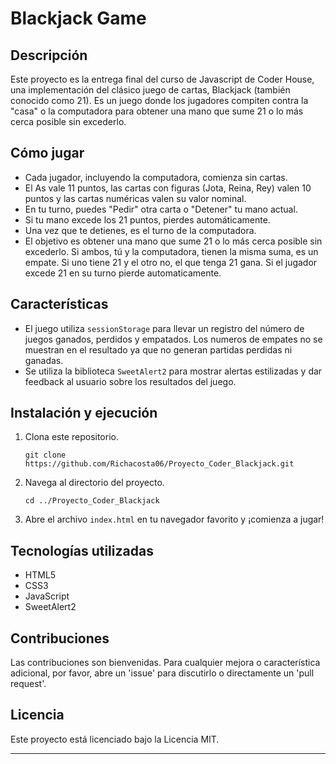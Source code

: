 # Blackjack Game

## Descripción

Este proyecto es la entrega final del curso de Javascript de Coder House, una implementación del clásico juego de cartas, Blackjack (también conocido como 21). Es un juego donde los jugadores compiten contra la "casa" o la computadora para obtener una mano que sume 21 o lo más cerca posible sin excederlo.

## Cómo jugar

- Cada jugador, incluyendo la computadora, comienza sin cartas.
- El As vale 11 puntos, las cartas con figuras (Jota, Reina, Rey) valen 10 puntos y las cartas numéricas valen su valor nominal.
- En tu turno, puedes "Pedir" otra carta o "Detener" tu mano actual.
- Si tu mano excede los 21 puntos, pierdes automáticamente.
- Una vez que te detienes, es el turno de la computadora.
- El objetivo es obtener una mano que sume 21 o lo más cerca posible sin excederlo. Si ambos, tú y la computadora, tienen la misma suma, es un empate. Si uno tiene 21 y el otro no, el que tenga 21 gana. Si el jugador excede 21 en su turno pierde automaticamente.

## Características

- El juego utiliza `sessionStorage` para llevar un registro del número de juegos ganados, perdidos y empatados. Los numeros de empates no se muestran en el  resultado ya que no generan partidas perdidas ni ganadas.
- Se utiliza la biblioteca `SweetAlert2` para mostrar alertas estilizadas y dar feedback al usuario sobre los resultados del juego.

## Instalación y ejecución

1. Clona este repositorio.
   ```
   git clone https://github.com/Richacosta06/Proyecto_Coder_Blackjack.git
   ```
2. Navega al directorio del proyecto.
   ```
   cd ../Proyecto_Coder_Blackjack
   ```
3. Abre el archivo `index.html` en tu navegador favorito y ¡comienza a jugar!

## Tecnologías utilizadas

- HTML5
- CSS3
- JavaScript
- SweetAlert2

## Contribuciones

Las contribuciones son bienvenidas. Para cualquier mejora o característica adicional, por favor, abre un 'issue' para discutirlo o directamente un 'pull request'.

## Licencia

Este proyecto está licenciado bajo la Licencia MIT.

---
